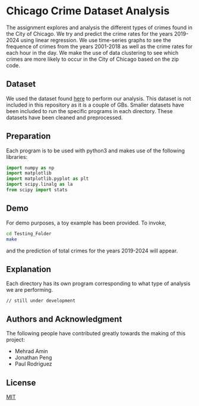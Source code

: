 # Chicago Crime Dataset Analysis

The assignment explores and analysis the different types of crimes found in the City of Chicago. We try and predict the crime rates for the years 2019-2024 using linear regression. We use time-series graphs to see the frequence of crimes from the years 2001-2018 as well as the crime rates for each hour in the day. We make the use of data clustering to see which crimes are more likely to occur in the City of Chicago based on the zip code. 

## Dataset

We used the dataset found [here](https://data.cityofchicago.org/Public-Safety/Crimes-2001-to-present/ijzp-q8t2/data) to perform our analysis. This dataset is not included in this repository as it is a couple of GBs. Smaller datasets have been included to run the specific programs in each directory. These datasets have been cleaned and preprocessed. 

## Preparation

Each program is to be used with python3 and makes use of the following libraries: 

```python
import numpy as np
import matplotlib
import matplotlib.pyplot as plt
import scipy.linalg as la
from scipy import stats
```

## Demo

For demo purposes, a toy example has been provided. To invoke, 

```bash
cd Testing_Folder
make
```
and the prediction of total crimes for the years 2019-2024 will appear. 

## Explanation

Each directory has its own program corresponding to what type of analysis we are performing. 

`// still under development`

## Authors and Acknowledgment

The following people have contributed greatly towards the making of this project: 

- Mehrad Amin
- Jonathan Peng
- Paul Rodriguez

## License

[MIT](https://github.com/pauljrodriguezcs/Chicago_Crime_Analysis/blob/master/LICENSE)